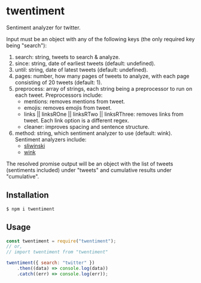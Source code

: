 # twentiment

Sentiment analyzer for twitter.

Input must be an object with any of the following keys (the only required key being "search"):

1. search: string, tweets to search & analyze.
2. since: string, date of earliest tweets (default: undefined).
3. until: string, date of latest tweets (default: undefined).
4. pages: number, how many pages of tweets to analyze, with each page consisting of 20 tweets (default: 1).
5. preprocess: array of strings, each string being a preprocessor to run on each tweet. Preprocessors include:
   - mentions: removes mentions from tweet.
   - emojis: removes emojis from tweet.
   - links || linksROne || linksRTwo || linksRThree: removes links from tweet. Each link option is a different regex.
   - cleaner: improves spacing and sentence structure.
6. method: string, which sentiment analyzer to use (default: wink). Sentiment analyzers include:
   - [sliwinski](https://www.npmjs.com/package/sentiment)
   - [wink](https://www.npmjs.com/package/wink-sentiment)

The resolved promise output will be an object with the list of tweets (sentiments included) under "tweets" and cumulative results under "cumulative".

## Installation

```
$ npm i twentiment
```

## Usage

```javascript
const twentiment = require("twentiment");
// or,
// import twentiment from "twentiment"

twentiment({ search: "twitter" })
	.then((data) => console.log(data))
	.catch((err) => console.log(err));
```
